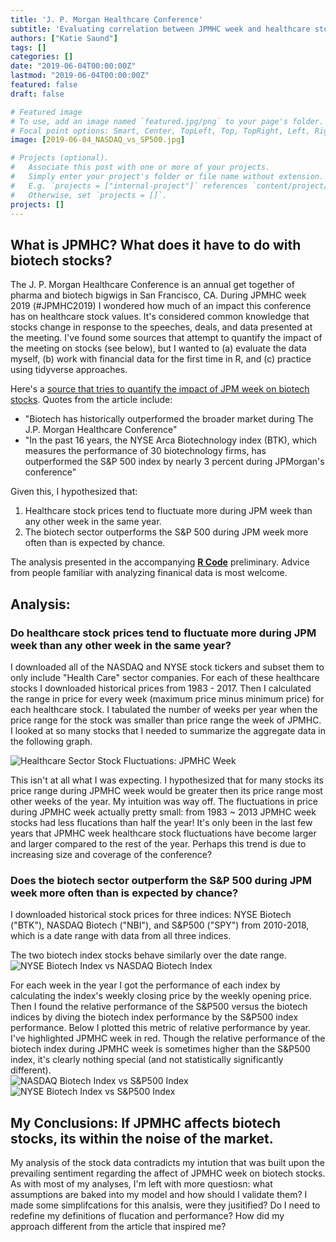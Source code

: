 ```yaml
---
title: 'J. P. Morgan Healthcare Conference'
subtitle: 'Evaluating correlation between JPMHC week and healthcare stock prices'
authors: ["Katie Saund"]
tags: []
categories: []
date: "2019-06-04T00:00:00Z"
lastmod: "2019-06-04T00:00:00Z"
featured: false
draft: false

# Featured image
# To use, add an image named `featured.jpg/png` to your page's folder.
# Focal point options: Smart, Center, TopLeft, Top, TopRight, Left, Right, BottomLeft, Bottom, BottomRight
image: [2019-06-04_NASDAQ_vs_SP500.jpg]

# Projects (optional).
#   Associate this post with one or more of your projects.
#   Simply enter your project's folder or file name without extension.
#   E.g. `projects = ["internal-project"]` references `content/project/deep-learning/index.md`.
#   Otherwise, set `projects = []`.
projects: []
---
```

## What is JPMHC? What does it have to do with biotech stocks?  

The J. P. Morgan Healthcare Conference is an annual get together of pharma and biotech bigwigs in San Francisco, CA. During JPMHC week 2019 (#JPMHC2019) I wondered how much of an impact this conference has on healthcare stock values. It's considered common knowledge that stocks change in response to the speeches, deals, and data presented at the meeting. I've found some sources that attempt to quantify the impact of the meeting on stocks (see below), but I wanted to (a) evaluate the data myself, (b) work with financial data for the first time in R, and (c) practice using tidyverse approaches.

Here's a [source that tries to quantify the impact of JPM week on biotech stocks](https://www.cnbc.com/2017/01/04/betting-on-biotech-during-jpmorgans-big-health-care-conference-pays-off-history-shows.html). Quotes from the article include: 

* "Biotech has historically outperformed the broader market during The J.P. Morgan Healthcare Conference"
* "In the past 16 years, the NYSE Arca Biotechnology index (BTK), which measures the performance of 30 biotechnology firms, has outperformed the S&P 500 index by nearly 3 percent during JPMorgan's conference"

Given this, I hypothesized that:

1. Healthcare stock prices tend to fluctuate more during JPM week than any other week in the same year.
2. The biotech sector outperforms the S&P 500 during JPM week more often than is expected by chance.

The analysis presented in the accompanying [**R Code**](https://github.com/katiesaund/JPM_Healthcare_2019/blob/master/2019-05-27_JPM_week.Rmd) preliminary. Advice from people familiar with analyzing finanical data is most welcome.

## Analysis: 
### Do healthcare stock prices tend to fluctuate more during JPM week than any other week in the same year?

I downloaded all of the NASDAQ and NYSE stock tickers and subset them to only include "Health Care" sector companies. For each of these healthcare stocks I downloaded historical prices from 1983 - 2017. Then I calculated the range in price for every week (maximum price minus minimum price) for each healthcare stock. I tabulated the number of weeks per year when the price range for the stock was smaller than price range the week of JPMHC. I looked at so many stocks that I needed to summarize the aggregate data in the following graph.
  
![Healthcare Sector Stock Fluctuations: JPMHC Week](img/2019-06-04_stock_fluctuations_during_JPMHC.jpg)
  
This isn't at all what I was expecting. I hypothesized that for many stocks its price range during JPMHC week would be greater then its price range most other weeks of the year. My intuition was way off. The fluctuations in price during JPMHC week actually pretty small: from 1983 ~ 2013 JPMHC week stocks had less flucations than half the year! It's only been in the last few years that JPMHC week healthcare stock fluctuations have become larger and larger compared to the rest of the year. Perhaps this trend is due to increasing size and coverage of the conference?  

### Does the biotech sector outperform the S&P 500 during JPM week more often than is expected by chance?
I downloaded historical stock prices for three indices: NYSE Biotech ("BTK"), NASDAQ Biotech ("NBI"), and S&P500 ("SPY") from 2010-2018, which is a date range with data from all three indices.  

The two biotech index stocks behave similarly over the date range.
![NYSE Biotech Index vs NASDAQ Biotech Index](img/2019-06-04_NASDAQ_and_NYSE_biotech_indices.jpg)

For each week in the year I got the performance of each index by calculating the index's weekly closing price by the weekly opening price. Then I found the relative performance of the S&P500 versus the biotech indices by diving the biotech index performance by the S&P500 index performance. Below I plotted this metric of relative performance by year. I've highlighted JPMHC week in red. Though the relative performance of the biotech index during JPMHC week is sometimes higher than the S&P500 index, it's clearly nothing special (and not statistically significantly different).  
![NASDAQ Biotech Index vs S&P500 Index](img/2019-06-04_NASDAQ_vs_SP500.jpg) 
![NYSE Biotech Index vs S&P500 Index](img/2019-06-04_NYSE_vs_SP500.jpg)

## My Conclusions: If JPMHC affects biotech stocks, its within the noise of the market. 
My analysis of the stock data contradicts my intution that was built upon the prevailing sentiment regarding the affect of JPMHC week on biotech stocks. As with most of my analyses, I'm left with more questiosn: what assumptions are baked into my model and how should I validate them? I made some simplifcations for this analsis, were they jusitified? Do I need to redefine my definitions of flucation and performance? How did my approach different from the article that inspired me? 

